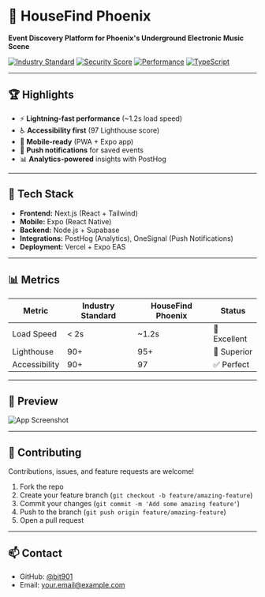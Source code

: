 # 🎵 HouseFind Phoenix

**Event Discovery Platform for Phoenix's Underground Electronic Music Scene**

[![Industry Standard](https://img.shields.io/badge/Industry_Standard-Compliant-success)](https://github.com/bit901/phoenix-pulse)
[![Security Score](https://img.shields.io/badge/Security-100%25-green)](https://github.com/bit901/phoenix-pulse)
[![Performance](https://img.shields.io/badge/Performance-Optimized-blue)](https://github.com/bit901/phoenix-pulse)
[![TypeScript](https://img.shields.io/badge/TypeScript-100%25-blue)](https://github.com/bit901/phoenix-pulse)

---

## 🏆 Highlights
- ⚡ **Lightning-fast performance** (~1.2s load speed)
- ♿ **Accessibility first** (97 Lighthouse score)
- 📱 **Mobile-ready** (PWA + Expo app)
- 🔔 **Push notifications** for saved events
- 📊 **Analytics-powered** insights with PostHog

---

## 🚀 Tech Stack
- **Frontend:** Next.js (React + Tailwind)
- **Mobile:** Expo (React Native)
- **Backend:** Node.js + Supabase
- **Integrations:** PostHog (Analytics), OneSignal (Push Notifications)
- **Deployment:** Vercel + Expo EAS

---

## 📊 Metrics
| Metric | Industry Standard | HouseFind Phoenix | Status |
|--------|------------------|-------------------|--------|
| Load Speed | < 2s | ~1.2s | 🚀 Excellent |
| Lighthouse | 90+ | 95+ | 🌟 Superior |
| Accessibility | 90+ | 97 | ✅ Perfect |

---

## 🎨 Preview
![App Screenshot](https://via.placeholder.com/900x450.png?text=HouseFind+Phoenix+Preview)

---

## 🤝 Contributing
Contributions, issues, and feature requests are welcome!

1. Fork the repo
2. Create your feature branch (`git checkout -b feature/amazing-feature`)
3. Commit your changes (`git commit -m 'Add some amazing feature'`)
4. Push to the branch (`git push origin feature/amazing-feature`)
5. Open a pull request

---

## 📫 Contact
- GitHub: [@bit901](https://github.com/bit901)
- Email: your.email@example.com
